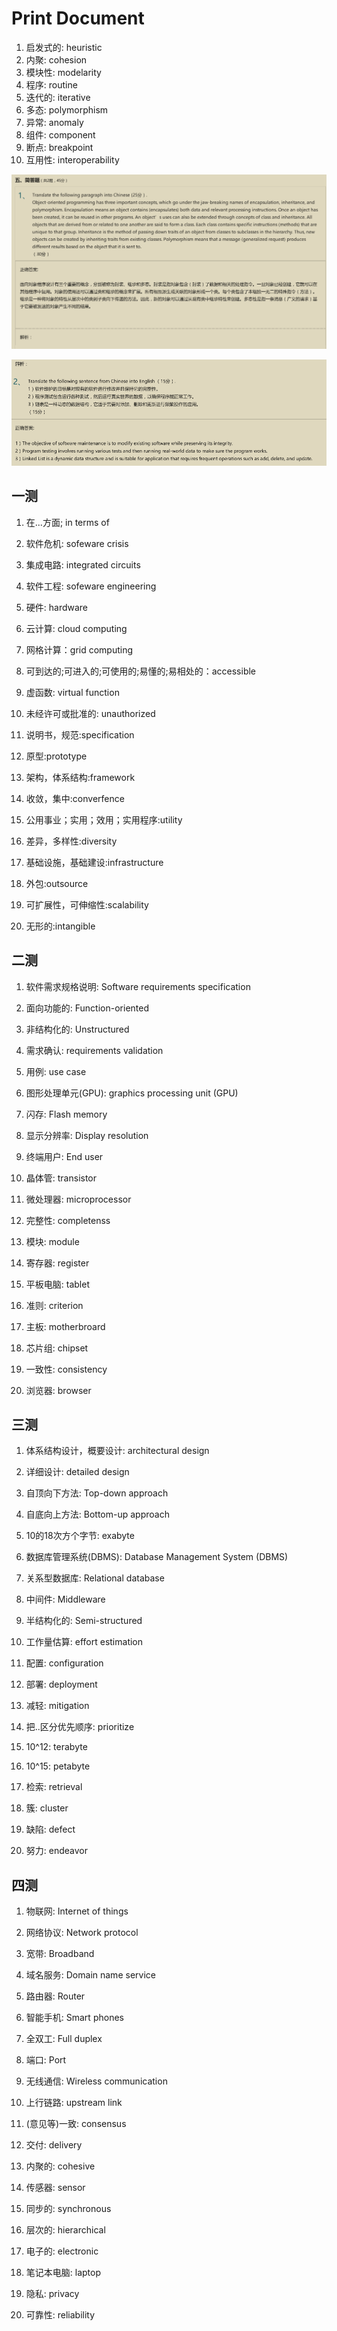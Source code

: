 # Print Document

1. 启发式的: heuristic
1. 内聚: cohesion
1. 模块性: modelarity
1. 程序: routine
1. 迭代的: iterative
1. 多态: polymorphism
1. 异常: anomaly
1. 组件: component
1. 断点: breakpoint
1. 互用性: interoperability

![20220607205356](https://raw.githubusercontent.com/Logible/Image/main/note_image/20220607205356.png)

![20220607205427](https://raw.githubusercontent.com/Logible/Image/main/note_image/20220607205427.png)

## 一测

1. 在...方面; in terms of
2. 软件危机: sofeware crisis
3. 集成电路: integrated circuits
4. 软件工程: sofeware engineering
5. 硬件: hardware
6. 云计算: cloud computing
7. 网格计算：grid computing
8. 可到达的;可进入的;可使用的;易懂的;易相处的：accessible
9. 虚函数: virtual function
10. 未经许可或批准的: unauthorized

11. 说明书，规范:specification
12. 原型:prototype
13. 架构，体系结构:framework
14. 收敛，集中:converfence
15. 公用事业；实用；效用；实用程序:utility
16. 差异，多样性:diversity
17. 基础设施，基础建设:infrastructure
18. 外包:outsource
19. 可扩展性，可伸缩性:scalability
20. 无形的:intangible

## 二测

1. 软件需求规格说明: Software requirements specification
2. 面向功能的: Function-oriented
3. 非结构化的: Unstructured
4. 需求确认: requirements validation
5. 用例: use case
6. 图形处理单元(GPU): graphics processing unit (GPU)
7. 闪存: Flash memory
8. 显示分辨率: Display resolution
9. 终端用户: End user
10. 晶体管: transistor

11. 微处理器: microprocessor
12. 完整性: completenss
13. 模块: module
14. 寄存器: register
15. 平板电脑: tablet
16. 准则: criterion
17. 主板: motherbroard
18. 芯片组: chipset
19. 一致性: consistency
20. 浏览器: browser

## 三测

1. 体系结构设计，概要设计: architectural design
2. 详细设计: detailed design
3. 自顶向下方法: Top-down approach
4. 自底向上方法: Bottom-up approach
5. 10的18次方个字节: exabyte
6. 数据库管理系统(DBMS): Database Management System (DBMS)
7. 关系型数据库: Relational database
8. 中间件: Middleware
9. 半结构化的: Semi-structured
10. 工作量估算: effort estimation

11. 配置: configuration
12. 部署: deployment
13. 减轻: mitigation
14. 把..区分优先顺序: prioritize
15. 10^12: terabyte
16. 10^15: petabyte
17. 检索: retrieval
18. 簇: cluster
19. 缺陷: defect
20. 努力: endeavor

## 四测

1. 物联网: Internet of things
2. 网络协议: Network protocol
3. 宽带: Broadband
4. 域名服务: Domain name service
5. 路由器: Router
6. 智能手机: Smart phones
7. 全双工: Full duplex
8. 端口: Port
9. 无线通信: Wireless communication
10. 上行链路: upstream link

11. (意见等)一致: consensus
12. 交付: delivery
13. 内聚的: cohesive
14. 传感器: sensor
15. 同步的: synchronous
16. 层次的: hierarchical
17. 电子的: electronic
18. 笔记本电脑: laptop
19. 隐私: privacy
20. 可靠性: reliability
